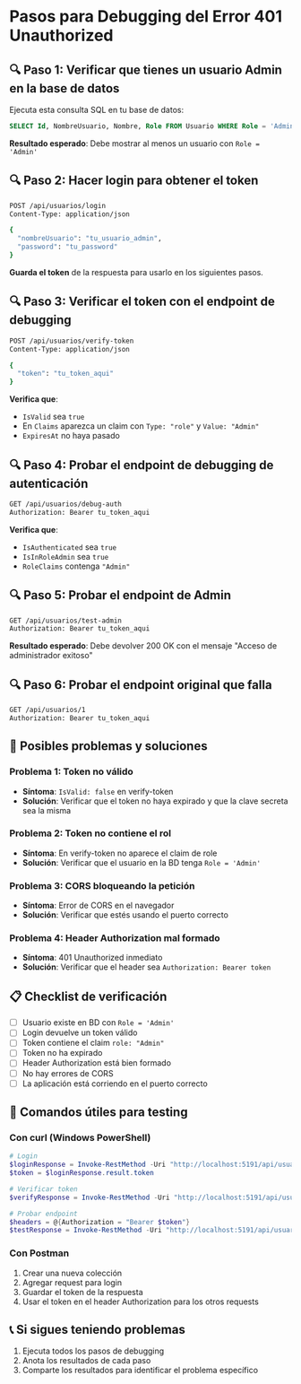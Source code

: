 # Pasos para Debugging del Error 401 Unauthorized

## 🔍 **Paso 1: Verificar que tienes un usuario Admin en la base de datos**

Ejecuta esta consulta SQL en tu base de datos:

```sql
SELECT Id, NombreUsuario, Nombre, Role FROM Usuario WHERE Role = 'Admin';
```

**Resultado esperado**: Debe mostrar al menos un usuario con `Role = 'Admin'`

## 🔍 **Paso 2: Hacer login para obtener el token**

```bash
POST /api/usuarios/login
Content-Type: application/json

{
  "nombreUsuario": "tu_usuario_admin",
  "password": "tu_password"
}
```

**Guarda el token** de la respuesta para usarlo en los siguientes pasos.

## 🔍 **Paso 3: Verificar el token con el endpoint de debugging**

```bash
POST /api/usuarios/verify-token
Content-Type: application/json

{
  "token": "tu_token_aqui"
}
```

**Verifica que**:
- `IsValid` sea `true`
- En `Claims` aparezca un claim con `Type: "role"` y `Value: "Admin"`
- `ExpiresAt` no haya pasado

## 🔍 **Paso 4: Probar el endpoint de debugging de autenticación**

```bash
GET /api/usuarios/debug-auth
Authorization: Bearer tu_token_aqui
```

**Verifica que**:
- `IsAuthenticated` sea `true`
- `IsInRoleAdmin` sea `true`
- `RoleClaims` contenga `"Admin"`

## 🔍 **Paso 5: Probar el endpoint de Admin**

```bash
GET /api/usuarios/test-admin
Authorization: Bearer tu_token_aqui
```

**Resultado esperado**: Debe devolver 200 OK con el mensaje "Acceso de administrador exitoso"

## 🔍 **Paso 6: Probar el endpoint original que falla**

```bash
GET /api/usuarios/1
Authorization: Bearer tu_token_aqui
```

## 🚨 **Posibles problemas y soluciones**

### **Problema 1: Token no válido**
- **Síntoma**: `IsValid: false` en verify-token
- **Solución**: Verificar que el token no haya expirado y que la clave secreta sea la misma

### **Problema 2: Token no contiene el rol**
- **Síntoma**: En verify-token no aparece el claim de role
- **Solución**: Verificar que el usuario en la BD tenga `Role = 'Admin'`

### **Problema 3: CORS bloqueando la petición**
- **Síntoma**: Error de CORS en el navegador
- **Solución**: Verificar que estés usando el puerto correcto

### **Problema 4: Header Authorization mal formado**
- **Síntoma**: 401 Unauthorized inmediato
- **Solución**: Verificar que el header sea `Authorization: Bearer token`

## 📋 **Checklist de verificación**

- [ ] Usuario existe en BD con `Role = 'Admin'`
- [ ] Login devuelve un token válido
- [ ] Token contiene el claim `role: "Admin"`
- [ ] Token no ha expirado
- [ ] Header Authorization está bien formado
- [ ] No hay errores de CORS
- [ ] La aplicación está corriendo en el puerto correcto

## 🔧 **Comandos útiles para testing**

### **Con curl (Windows PowerShell)**
```powershell
# Login
$loginResponse = Invoke-RestMethod -Uri "http://localhost:5191/api/usuarios/login" -Method POST -ContentType "application/json" -Body '{"nombreUsuario":"admin","password":"123456"}'
$token = $loginResponse.result.token

# Verificar token
$verifyResponse = Invoke-RestMethod -Uri "http://localhost:5191/api/usuarios/verify-token" -Method POST -ContentType "application/json" -Body "{\"token\":\"$token\"}"

# Probar endpoint
$headers = @{Authorization = "Bearer $token"}
$testResponse = Invoke-RestMethod -Uri "http://localhost:5191/api/usuarios/debug-auth" -Method GET -Headers $headers
```

### **Con Postman**
1. Crear una nueva colección
2. Agregar request para login
3. Guardar el token de la respuesta
4. Usar el token en el header Authorization para los otros requests

## 📞 **Si sigues teniendo problemas**

1. Ejecuta todos los pasos de debugging
2. Anota los resultados de cada paso
3. Comparte los resultados para identificar el problema específico 